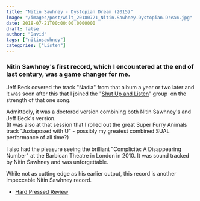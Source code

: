```yaml
---
title: "Nitin Sawhney - Dystopian Dream (2015)"
image: "/images/post/wilt_20180721_Nitin.Sawhney.Dystopian.Dream.jpg"
date: 2018-07-21T00:00:00.0000000
draft: false
author: "David"
tags: ["nitinsawhney"]
categories: ["Listen"]
---
```

### Nitin Sawhney's first record, which I encountered at the end of last century, was a game changer for me.  
  
Jeff Beck covered the track "Nadia" from that album a year or two later and it was soon after this that I joined the "[Shut Up and Listen](http://www.shutupandlisten.co.nz/gatherings)" group  on the strength of that one song.   
  
Admittedly, it was a doctored version combining both Nitin Sawhney's and Jeff Beck's version.  
(It was also at that session that I rolled out the great Super Furry Animals track "Juxtaposed with U" - possibly my greatest combined SUAL performance of all time?)

 I also had the pleasure seeing the brilliant "Complicite: A Disappearing Number" at the Barbican Theatre in London in 2010. It was sound tracked by Nitin Sawhney and was unforgettable.

 While not as cutting edge as his earlier output, this record is another impeccable Nitin Sawhney record.

-  [Hard Pressed Review](https://hardpresseded.wordpress.com/2015/11/11/197/)